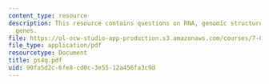 ```yaml
---
content_type: resource
description: This resource contains questions on RNA, genomic structure, enzymes and
  genes.
file: https://ol-ocw-studio-app-production.s3.amazonaws.com/courses/7-014-introductory-biology-spring-2005/90fa5d2c6fe8cd0c3e5512a456fa3c9d_ps4q.pdf
file_type: application/pdf
resourcetype: Document
title: ps4q.pdf
uid: 90fa5d2c-6fe8-cd0c-3e55-12a456fa3c9d
---
```

